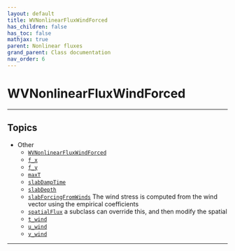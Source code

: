 ```yaml
---
layout: default
title: WVNonlinearFluxWindForced
has_children: false
has_toc: false
mathjax: true
parent: Nonlinear fluxes
grand_parent: Class documentation
nav_order: 6
---
```


#  WVNonlinearFluxWindForced




---



## Topics
+ Other
  + [`WVNonlinearFluxWindForced`](/classes/nonlinear-fluxes/wvnonlinearfluxwindforced/wvnonlinearfluxwindforced.html) 
  + [`f_x`](/classes/nonlinear-fluxes/wvnonlinearfluxwindforced/f_x.html) 
  + [`f_y`](/classes/nonlinear-fluxes/wvnonlinearfluxwindforced/f_y.html) 
  + [`maxT`](/classes/nonlinear-fluxes/wvnonlinearfluxwindforced/maxt.html) 
  + [`slabDampTime`](/classes/nonlinear-fluxes/wvnonlinearfluxwindforced/slabdamptime.html) 
  + [`slabDepth`](/classes/nonlinear-fluxes/wvnonlinearfluxwindforced/slabdepth.html) 
  + [`slabForcingFromWinds`](/classes/nonlinear-fluxes/wvnonlinearfluxwindforced/slabforcingfromwinds.html) The wind stress is computed from the wind vector using the empirical coefficients
  + [`spatialFlux`](/classes/nonlinear-fluxes/wvnonlinearfluxwindforced/spatialflux.html) a subclass can override this, and then modify the spatial
  + [`t_wind`](/classes/nonlinear-fluxes/wvnonlinearfluxwindforced/t_wind.html) 
  + [`u_wind`](/classes/nonlinear-fluxes/wvnonlinearfluxwindforced/u_wind.html) 
  + [`v_wind`](/classes/nonlinear-fluxes/wvnonlinearfluxwindforced/v_wind.html) 


---